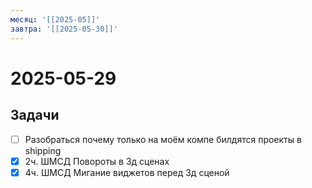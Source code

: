 ```yaml
---
месяц: '[[2025-05]]'
завтра: '[[2025-05-30]]'
---
```


# 2025-05-29

## Задачи

 - [ ] Разобраться почему только на моём компе билдятся проекты в shipping
 - [x] 2ч. ШМСД Повороты в 3д сценах
 - [x] 4ч. ШМСД Мигание виджетов перед 3д сценой
